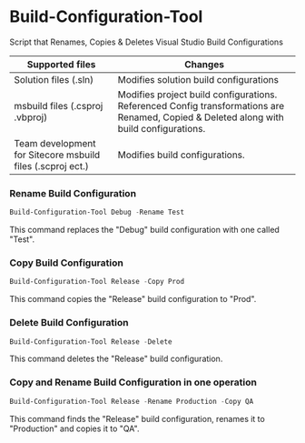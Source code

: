 # Build-Configuration-Tool
Script that Renames, Copies &amp; Deletes Visual Studio Build Configurations

Supported files | Changes
--- | ---
Solution files (.sln) | Modifies solution build configurations
msbuild files (.csproj .vbproj) | Modifies project build configurations. Referenced Config transformations are Renamed, Copied &amp; Deleted along with build configurations.
Team development for Sitecore msbuild files (.scproj ect.) | Modifies build configurations.

### Rename Build Configuration
```powershell
Build-Configuration-Tool Debug -Rename Test
```
This command replaces the "Debug" build configuration with one called "Test".

### Copy Build Configuration
```powershell
Build-Configuration-Tool Release -Copy Prod
```
This command copies the "Release" build configuration to "Prod".

### Delete Build Configuration
```powershell
Build-Configuration-Tool Release -Delete
```
This command deletes the "Release" build configuration.

### Copy and Rename Build Configuration in one operation 
```powershell
Build-Configuration-Tool Release -Rename Production -Copy QA 
```
This command finds the "Release" build configuration, renames it to "Production" and copies it to "QA".
